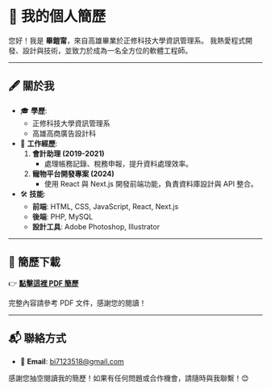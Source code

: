 # 📄 我的個人簡歷

您好！我是 **畢鎧甯**，來自高雄畢業於正修科技大學資訊管理系。
我熱愛程式開發、設計與技術，並致力於成為一名全方位的軟體工程師。

---

## 🖋 關於我

- 🎓 **學歷**:
  - 正修科技大學資訊管理系
  - 高雄高商廣告設計科
- 💼 **工作經歷**:
  1. **會計助理 (2019-2021)**  
     - 處理帳務記錄、稅務申報，提升資料處理效率。
  2. **寵物平台開發專案 (2024)**  
     - 使用 React 與 Next.js 開發前端功能，負責資料庫設計與 API 整合。
- 🛠 **技能**:
  - **前端**: HTML, CSS, JavaScript, React, Next.js
  - **後端**: PHP, MySQL
  - **設計工具**: Adobe Photoshop, Illustrator

---

## 📂 簡歷下載

👉 [**點擊這裡 PDF 簡歷**](./portfolio.pdf)

完整內容請參考 PDF 文件，感謝您的閱讀！

---

## 📬 聯絡方式

- 📧 **Email**: bi7123518@gmail.com  

感謝您抽空閱讀我的簡歷！如果有任何問題或合作機會，請隨時與我聯繫！😊
